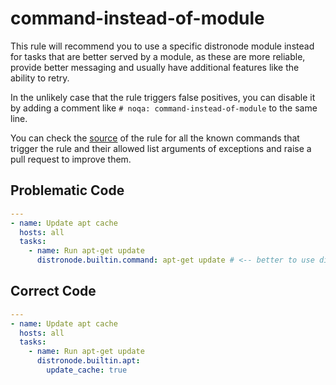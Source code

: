 # command-instead-of-module

This rule will recommend you to use a specific distronode module instead for tasks
that are better served by a module, as these are more reliable, provide better
messaging and usually have additional features like the ability to retry.

In the unlikely case that the rule triggers false positives, you can disable it
by adding a comment like `# noqa: command-instead-of-module` to the same line.

You can check the [source](https://github.com/distronode/distronode-lint/blob/main/src/distronodelint/rules/command_instead_of_module.py)
of the rule for all the known commands that trigger the rule and their allowed
list arguments of exceptions and raise a pull request to improve them.

## Problematic Code

```yaml
---
- name: Update apt cache
  hosts: all
  tasks:
    - name: Run apt-get update
      distronode.builtin.command: apt-get update # <-- better to use distronode.builtin.apt module
```

## Correct Code

```yaml
---
- name: Update apt cache
  hosts: all
  tasks:
    - name: Run apt-get update
      distronode.builtin.apt:
        update_cache: true
```
